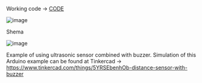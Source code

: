 Working code -> [CODE](https://github.com/zmajstorovic/Arduino-codes/blob/main/Distance_sensor_and_buzzer/Distance_sensor_buzzer.ino)

![image](https://user-images.githubusercontent.com/18489380/165072928-dbf8b5a8-4bed-4cad-b60a-0211d7a90b85.png)


Shema

![image](https://user-images.githubusercontent.com/18489380/165073029-11640429-0f4c-46e6-b61f-acde22479ce1.png)

Example of using ultrasonic sensor combined with buzzer. 
Simulation of this Arduino example can be found at Tinkercad -> https://www.tinkercad.com/things/5YRSEbenhOb-distance-sensor-with-buzzer
